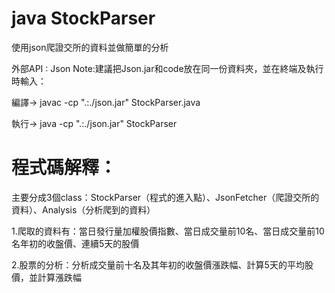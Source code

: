 # java StockParser
使用json爬證交所的資料並做簡單的分析

外部API : Json
Note:建議把Json.jar和code放在同一份資料夾，並在終端及執行時輸入：

編譯-> javac -cp ".:./json.jar" StockParser.java 

執行-> java -cp ".:./json.jar" StockParser  

# 程式碼解釋：
主要分成3個class：StockParser（程式的進入點）、JsonFetcher（爬證交所的資料）、Analysis（分析爬到的資料）

1.爬取的資料有：當日發行量加權股價指數、當日成交量前10名、當日成交量前10名年初的收盤價、連續5天的股價

2.股票的分析：分析成交量前十名及其年初的收盤價漲跌幅、計算5天的平均股價，並計算漲跌幅
